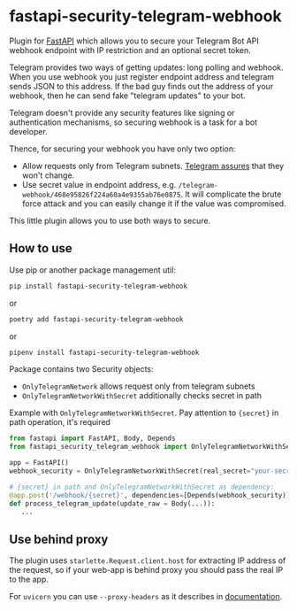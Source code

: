 # fastapi-security-telegram-webhook

Plugin for [FastAPI](https://github.com/tiangolo/fastapi) which allows you to secure your Telegram Bot API webhook
 endpoint with IP restriction and an optional secret token.

Telegram provides two ways of getting updates: long polling and webhook. When you use webhook you just register
endpoint address and telegram sends JSON to this address. If the bad guy finds out the address of your webhook, then
he can send fake "telegram updates" to your bot.

Telegram doesn't provide any security features like signing or authentication mechanisms, so securing webhook is a task
for a bot developer.

Thence, for securing your webhook you have only two option:
 - Allow requests only from Telegram subnets. 
 [Telegram assures](https://core.telegram.org/bots/webhooks#the-short-version) that they won't change.
 - Use secret value in endpoint address, e.g. `/telegram-webhook/468e95826f224a60a4e9355ab76e0875`. It will
  complicate the brute force attack and you can easily change it if the value was compromised.

This little plugin allows you to use both ways to secure.

## How to use

Use pip or another package management util:
```bash
pip install fastapi-security-telegram-webhook
```

or

```bash
poetry add fastapi-security-telegram-webhook
```

or

```bash
pipenv install fastapi-security-telegram-webhook
```

Package contains two Security objects: 
 - `OnlyTelegramNetwork` allows request only from telegram subnets
 - `OnlyTelegramNetworkWithSecret` additionally checks secret in path
 
Example with `OnlyTelegramNetworkWithSecret`. Pay attention to `{secret}` in path operation, it's required

```python
from fastapi import FastAPI, Body, Depends
from fastapi_security_telegram_webhook import OnlyTelegramNetworkWithSecret

app = FastAPI()
webhook_security = OnlyTelegramNetworkWithSecret(real_secret="your-secret-from-config-or-env")

# {secret} in path and OnlyTelegramNetworkWithSecret as dependency:
@app.post('/webhook/{secret}', dependencies=[Depends(webhook_security)])
def process_telegram_update(update_raw = Body(...)):
   ...

```

## Use behind proxy

The plugin uses `starlette.Request.client.host` for extracting IP address of the request, so if your web-app is
behind proxy you should pass the real IP to the app.

For `uvicorn` you can use `--proxy-headers` as it describes in 
[documentation](https://www.uvicorn.org/deployment/#running-behind-nginx).  